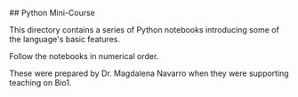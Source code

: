 ## Python Mini-Course

This directory contains a series of Python notebooks introducing some of the language's basic features.

Follow the notebooks in numerical order.

These were prepared by Dr. Magdalena Navarro when they were supporting teaching on Bio1.

